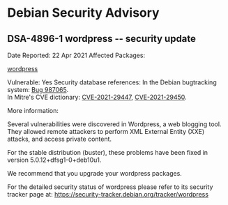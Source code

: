 
Debian Security Advisory
========================


DSA-4896-1 wordpress -- security update
---------------------------------------



Date Reported:
22 Apr 2021
Affected Packages:

[wordpress](https://packages.debian.org/src:wordpress)

Vulnerable:
Yes
Security database references:
In the Debian bugtracking system: [Bug 987065](https://bugs.debian.org/cgi-bin/bugreport.cgi?bug=987065).  
In Mitre's CVE dictionary: [CVE-2021-29447](https://security-tracker.debian.org/tracker/CVE-2021-29447), [CVE-2021-29450](https://security-tracker.debian.org/tracker/CVE-2021-29450).  

More information:

Several vulnerabilities were discovered in Wordpress, a web blogging
tool. They allowed remote attackers to perform XML External Entity
(XXE) attacks, and access private content.


For the stable distribution (buster), these problems have been fixed in
version 5.0.12+dfsg1-0+deb10u1.


We recommend that you upgrade your wordpress packages.


For the detailed security status of wordpress please refer to
its security tracker page at:
<https://security-tracker.debian.org/tracker/wordpress>





